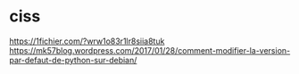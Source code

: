 # ciss
https://1fichier.com/?wrw1o83r1lr8siia8tuk
https://mk57blog.wordpress.com/2017/01/28/comment-modifier-la-version-par-defaut-de-python-sur-debian/
